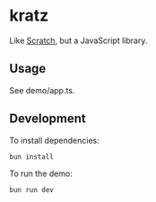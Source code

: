# kratz

Like [Scratch](https://scratch.mit.edu/), but a JavaScript library.

## Usage

See demo/app.ts.

## Development

To install dependencies:

```bash
bun install
```

To run the demo:

```bash
bun run dev
```
